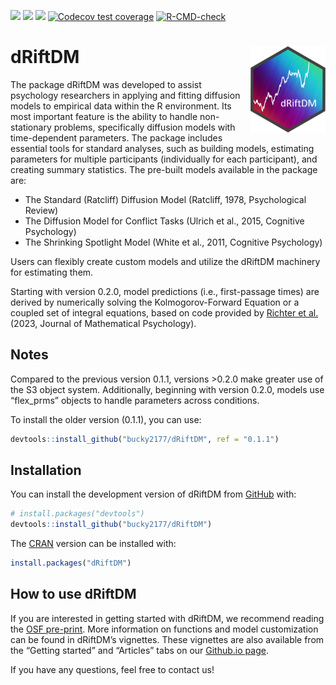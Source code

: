 
<!-- badges: start -->

[![](https://www.r-pkg.org/badges/version/dRiftDM?color=green)](https://cran.r-project.org/package=dRiftDM)
[![](http://cranlogs.r-pkg.org/badges/grand-total/dRiftDM?color=blue)](https://cran.r-project.org/package=dRiftDM)
[![](https://img.shields.io/badge/devel%20version-0.2.2.9000-blue.svg)](https://github.com/bucky2177/dRiftDM)
[![Codecov test
coverage](https://codecov.io/gh/bucky2177/dRiftDM/graph/badge.svg)](https://app.codecov.io/gh/bucky2177/dRiftDM)
[![R-CMD-check](https://github.com/bucky2177/dRiftDM/actions/workflows/R-CMD-check.yaml/badge.svg)](https://github.com/bucky2177/dRiftDM/actions/workflows/R-CMD-check.yaml)
<!-- badges: end -->

# dRiftDM <img src="man/figures/logo.png" align="right" height="138" alt="" />

The package dRiftDM was developed to assist psychology researchers in
applying and fitting diffusion models to empirical data within the R
environment. Its most important feature is the ability to handle
non-stationary problems, specifically diffusion models with
time-dependent parameters. The package includes essential tools for
standard analyses, such as building models, estimating parameters for
multiple participants (individually for each participant), and creating
summary statistics. The pre-built models available in the package are:

- The Standard (Ratcliff) Diffusion Model (Ratcliff, 1978, Psychological
  Review)
- The Diffusion Model for Conflict Tasks (Ulrich et al., 2015, Cognitive
  Psychology)
- The Shrinking Spotlight Model (White et al., 2011, Cognitive
  Psychology)

Users can flexibly create custom models and utilize the dRiftDM
machinery for estimating them.

Starting with version 0.2.0, model predictions (i.e., first-passage
times) are derived by numerically solving the Kolmogorov-Forward
Equation or a coupled set of integral equations, based on code provided
by [Richter et al.](https://doi.org/10.1016/j.jmp.2023.102756) (2023,
Journal of Mathematical Psychology).

## Notes

Compared to the previous version 0.1.1, versions \>0.2.0 make greater
use of the S3 object system. Additionally, beginning with version 0.2.0,
models use “flex_prms” objects to handle parameters across conditions.

To install the older version (0.1.1), you can use:

``` r
devtools::install_github("bucky2177/dRiftDM", ref = "0.1.1")
```

## Installation

You can install the development version of dRiftDM from
[GitHub](https://github.com/) with:

``` r
# install.packages("devtools")
devtools::install_github("bucky2177/dRiftDM")
```

The [CRAN](https://cran.r-project.org/) version can be installed with:

``` r
install.packages("dRiftDM")
```

## How to use dRiftDM

If you are interested in getting started with dRiftDM, we recommend
reading the [OSF pre-print](https://osf.io/preprints/osf/3t2vf). More
information on functions and model customization can be found in
dRiftDM’s vignettes. These vignettes are also available from the
“Getting started” and “Articles” tabs on our [Github.io
page](https://bucky2177.github.io/dRiftDM/).

If you have any questions, feel free to contact us!
